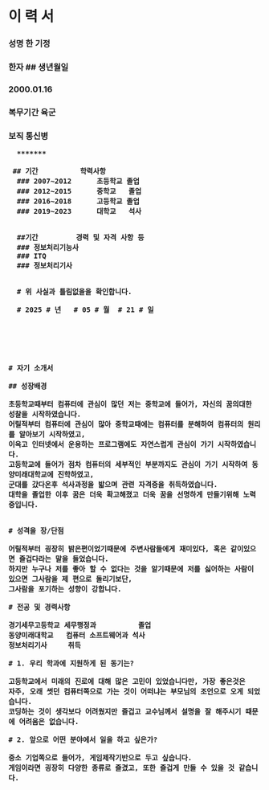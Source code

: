 # 이 력 서
<h3> 성명 한 기정
<h3> 한자 
  ## 생년월일 
  <h3>2000.01.16
    <h3>복무기간 육군 <h3> 보직 통신병
      
      *******
      
     ## 기간          학력사항          
      ### 2007~2012      초등학교 졸업
      ### 2012~2015      중학교   졸업
      ### 2016~2018      고등학교 졸업
      ### 2019~2023      대학교   석사          
      
      
      ##기간         경력 및 자격 사항 등
      ### 정보처리기능사
      ### ITQ
      ### 정보처리기사
      
      
      # 위 사실과 틀림없을을 확인합니다.
      
      # 2025 # 년   # 05 # 월  # 21 # 일
      
      
      
      
      
      
    # 자기 소개서
    
    ## 성장배경
    
    초등학교때부터 컴퓨터에 관심이 많던 저는 중학교에 들어가, 자신의 꿈의대한 성찰을 시작하였습니다.
    어릴적부터 컴퓨터에 관심이 많아 중학교때에는 컴퓨터를 분해하여 컴퓨터의 원리를 알아보기 시작하였고,
    이윽고 인터넷에서 운용하는 프로그램에도 자연스럽게 관심이 가기 시작하였습니다.
    고등학교에 들어가 점차 컴퓨터의 세부적인 부분까지도 관심이 가기 시작하여 동양미래대학교에 진학하였고,
    군대를 갔다온후 석사과정을 밟으며 관련 자격증을 취득하였습니다.
    대학을 졸업한 이후 꿈은 더욱 확고해졌고 더욱 꿈을 선명하게 만들기위해 노력중입니다.
    
    
    # 성격을 장/단점
    
    어릴적부터 굉장히 밝은편이었기때문에 주변사람들에게 재미있다, 혹은 같이있으면 즐겁다라는 말을 들었습니다.
    하지만 누구나 저를 좋아 할 수 없다는 것을 알기때문에 저를 싫어하는 사람이 있으면 그사람을 제 편으로 돌리기보단,
    그사람을 포기하는 성향이 강합니다.
    
    # 전공 및 경력사항
    
    경기세무고등학교 세무행정과          졸업
    동양미래대학교   컴퓨터 소프트웨어과 석사
    정보처리기사     취득
    
    # 1. 우리 학과에 지원하게 된 동기는?
    
    고등학교에서 미래의 진로에 대해 많은 고민이 있었습니다만, 가장 좋은것은 
    자주, 오래 썻던 컴퓨터쪽으로 가는 것이 어떠냐는 부모님의 조언으로 오게 되었습니다.
    코딩하는 것이 생각보다 어려웠지만 즐겁고 교수님께서 설명을 잘 해주시기 때문에 어려움은 없습니다.
    
    # 2. 앞으로 어떤 분야에서 일을 하고 싶은가?
    
    중소 기업쪽으로 들어가, 게임제작기반으로 두고 싶습니다.
    게임이라면 굉장히 다양한 종류로 즐겼고, 또한 즐겁게 만들 수 있을 것 같습니다.
    
